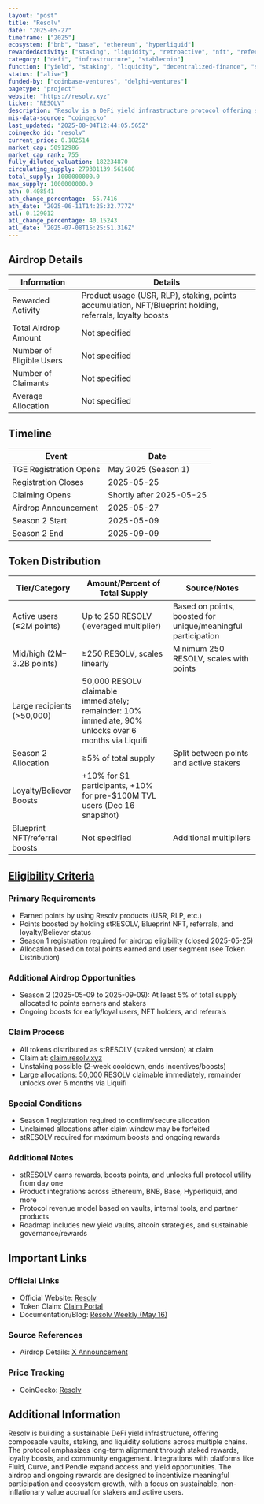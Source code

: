 ```yaml
---
layout: "post"
title: "Resolv"
date: "2025-05-27"
timeframe: ["2025"]
ecosystem: ["bnb", "base", "ethereum", "hyperliquid"]
rewardedActivity: ["staking", "liquidity", "retroactive", "nft", "referral", "loyalty"]
category: ["defi", "infrastructure", "stablecoin"]
function: ["yield", "staking", "liquidity", "decentralized-finance", "stablecoin-protocol"]
status: ["alive"]
funded-by: ["coinbase-ventures", "delphi-ventures"]
pagetype: "project"
website: "https://resolv.xyz"
ticker: "RESOLV"
description: "Resolv is a DeFi yield infrastructure protocol offering sustainable, composable yield strategies and long-term staking rewards, with a focus on aligned participation and ecosystem integrations."
mis-data-source: "coingecko"
last_updated: "2025-08-04T12:44:05.565Z"
coingecko_id: "resolv"
current_price: 0.182514
market_cap: 50912986
market_cap_rank: 755
fully_diluted_valuation: 182234870
circulating_supply: 279381139.561688
total_supply: 1000000000.0
max_supply: 1000000000.0
ath: 0.408541
ath_change_percentage: -55.7416
ath_date: "2025-06-11T14:25:32.777Z"
atl: 0.129012
atl_change_percentage: 40.15243
atl_date: "2025-07-08T15:25:51.316Z"
---
```


## Airdrop Details

| Information              | Details                                                                                                 |
| ------------------------ | ------------------------------------------------------------------------------------------------------- |
| Rewarded Activity        | Product usage (USR, RLP), staking, points accumulation, NFT/Blueprint holding, referrals, loyalty boosts|
| Total Airdrop Amount     | Not specified                                                                                           |
| Number of Eligible Users | Not specified                                                                                           |
| Number of Claimants      | Not specified                                                                                           |
| Average Allocation       | Not specified                                                                                           |

## Timeline

| Event                    | Date                        |
| ------------------------ | --------------------------- |
| TGE Registration Opens   | May 2025 (Season 1)         |
| Registration Closes      | 2025-05-25                  |
| Claiming Opens           | Shortly after 2025-05-25    |
| Airdrop Announcement     | 2025-05-27                  |
| Season 2 Start           | 2025-05-09                  |
| Season 2 End             | 2025-09-09                  |

## Token Distribution

| Tier/Category                | Amount/Percent of Total Supply | Source/Notes                                                                                  |
| ---------------------------- | ----------------------------- | --------------------------------------------------------------------------------------------- |
| Active users (≤2M points)    | Up to 250 RESOLV (leveraged multiplier) | Based on points, boosted for unique/meaningful participation                                  |
| Mid/high (2M–3.2B points)    | ≥250 RESOLV, scales linearly  | Minimum 250 RESOLV, scales with points                                                        |
| Large recipients (>50,000)   | 50,000 RESOLV claimable immediately; remainder: 10% immediate, 90% unlocks over 6 months via Liquifi |
| Season 2 Allocation          | ≥5% of total supply           | Split between points and active stakers                                                        |
| Loyalty/Believer Boosts      | +10% for S1 participants, +10% for pre-$100M TVL users (Dec 16 snapshot)                            |
| Blueprint NFT/referral boosts| Not specified                 | Additional multipliers                                                                        |

## [Eligibility Criteria](https://x.com/ResolvCore/status/1927351294580154840)

### Primary Requirements

- Earned points by using Resolv products (USR, RLP, etc.)
- Points boosted by holding stRESOLV, Blueprint NFT, referrals, and loyalty/Believer status
- Season 1 registration required for airdrop eligibility (closed 2025-05-25)
- Allocation based on total points earned and user segment (see Token Distribution)

### Additional Airdrop Opportunities

- Season 2 (2025-05-09 to 2025-09-09): At least 5% of total supply allocated to points earners and stakers
- Ongoing boosts for early/loyal users, NFT holders, and referrals

### Claim Process

- All tokens distributed as stRESOLV (staked version) at claim
- Claim at: [claim.resolv.xyz](https://claim.resolv.xyz)
- Unstaking possible (2-week cooldown, ends incentives/boosts)
- Large allocations: 50,000 RESOLV claimable immediately, remainder unlocks over 6 months via Liquifi

### Special Conditions

- Season 1 registration required to confirm/secure allocation
- Unclaimed allocations after claim window may be forfeited
- stRESOLV required for maximum boosts and ongoing rewards

### Additional Notes

- stRESOLV earns rewards, boosts points, and unlocks full protocol utility from day one
- Product integrations across Ethereum, BNB, Base, Hyperliquid, and more
- Protocol revenue model based on vaults, internal tools, and partner products
- Roadmap includes new yield vaults, altcoin strategies, and sustainable governance/rewards

## Important Links

### Official Links

- Official Website: [Resolv](https://resolv.xyz)
- Token Claim: [Claim Portal](https://claim.resolv.xyz)
- Documentation/Blog: [Resolv Weekly (May 16)](https://resolvlabs.substack.com/p/resolv-weekly-may-16)

### Source References

- Airdrop Details: [X Announcement](https://x.com/ResolvCore/status/1927351294580154840)

### Price Tracking

- CoinGecko: [Resolv](https://www.coingecko.com/en/coins/resolv)

## Additional Information

Resolv is building a sustainable DeFi yield infrastructure, offering composable vaults, staking, and liquidity solutions across multiple chains. The protocol emphasizes long-term alignment through staked rewards, loyalty boosts, and community engagement. Integrations with platforms like Fluid, Curve, and Pendle expand access and yield opportunities. The airdrop and ongoing rewards are designed to incentivize meaningful participation and ecosystem growth, with a focus on sustainable, non-inflationary value accrual for stakers and active users.